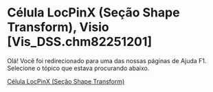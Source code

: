 
# Célula LocPinX (Seção Shape Transform), Visio [Vis_DSS.chm82251201]

Olá! Você foi redirecionado para uma das nossas páginas de Ajuda F1. Selecione o tópico que estava procurando abaixo.

[Célula LocPinX (Seção Shape Transform)](http://msdn.microsoft.com/library/b82feade-5793-8a6e-3ff4-69a4cbdd2cf9%28Office.15%29.aspx)
